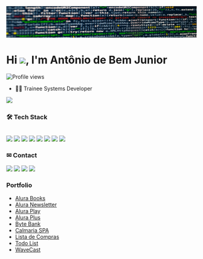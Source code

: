 <img src="https://github.com/antoniobemjunior/antoniobemjunior/blob/main/banner2.png"/>
<h1 align="left">Hi <img src="https://raw.githubusercontent.com/kaueMarques/kaueMarques/master/hi.gif" height="30px">, I'm Antônio de Bem Junior</h1>
<p align="left"> <img src="https://komarev.com/ghpvc/?username=antoniobemjunior&color=red" alt="Profile views" /> </p>

- 👨‍💻 Trainee Systems Developer

<img src="https://github-readme-stats.vercel.app/api?username=antoniobemjunior&count_private=true&show_icons=true&theme=dark" />

<h3 align="left">🛠 Tech Stack</h3>

<br>
<a href="https://github.com/antoniobemjunior"><img src="https://img.shields.io/badge/JavaScript-323330?style=for-the-badge&logo=javascript&logoColor=F7DF1E" /></a>
<a href="https://github.com/antoniobemjunior"><img src="https://img.shields.io/badge/HTML5-E34F26?style=for-the-badge&logo=html5&logoColor=white" /></a>
<a href="https://github.com/antoniobemjunior"><img src="https://img.shields.io/badge/CSS3-1572B6?style=for-the-badge&logo=css3&logoColor=white" /></a>
<a href="https://github.com/antoniobemjunior"><img src="https://img.shields.io/badge/Sass-CC6699?style=for-the-badge&logo=Sass&logoColor=white" /></a>
<a href="https://github.com/antoniobemjunior"><img src="https://img.shields.io/badge/TAILWINDCSS-0b1120?style=for-the-badge&logo=tailwindcss&logoColor=white" /></a>
<a href="https://github.com/antoniobemjunior"><img src="https://img.shields.io/badge/Markdown-000000?style=for-the-badge&logo=markdown&logoColor=white" /></a>
<a href="https://github.com/antoniobemjunior"><img src="https://img.shields.io/badge/GitHub-100000?style=for-the-badge&logo=github&logoColor=white" /></a>
<a href=""><img src="https://img.shields.io/badge/Visual_Studio_Code-0078D4?style=for-the-badge&logo=visual%20studio%20code&logoColor=white" /></a>

<h3 align="left">✉ Contact</h3>

<a href="https://wa.me/5547984296553"><img src="https://img.shields.io/badge/WhatsApp-25D366?style=for-the-badge&logo=WhatsApp&logoColor=white"/></a>
<a href="mailto:antonio.bem.junior@gmail.com"><img src="https://img.shields.io/badge/Gmail-D14836?style=for-the-badge&logo=gmail&logoColor=white"/></a>
<a href="https://www.linkedin.com/in/ant%C3%B4nio-romero-ferreira-de-bem-junior-7b3b2728/"><img src="https://img.shields.io/badge/LinkedIn-0077B5?style=for-the-badge&logo=linkedin&logoColor=white"/></a>
<a href="https://www.youtube.com/@AntoniodeBemJunior"><img src="https://img.shields.io/badge/YouTube-FF0000?style=for-the-badge&logo=youtube&logoColor=white"/></a>

<h3 align="left">Portfolio</h3>

- <a href="https://antoniobemjunior.github.io/alurabooks/">Alura Books</a>
- <a href="https://antoniobemjunior.github.io/alura-newsletter/">Alura Newsletter</a>
- <a href="https://antoniobemjunior.github.io/AluraPlay/">Alura Play</a>
- <a href="https://antoniobemjunior.github.io/alura-plus/">Alura Plus</a>
- <a href="https://antoniobemjunior.github.io/bytebank/">Byte Bank</a>
- <a href="https://antoniobemjunior.github.io/calmaria-spa/">Calmaria SPA</a>
- <a href="https://antoniobemjunior.github.io/lista-de-compras/">Lista de Compras</a>
- <a href="https://antoniobemjunior.github.io/todo-list-JAVASCRIPT/">Todo List</a>
- <a href="https://antoniobemjunior.github.io/WaveCast/">WaveCast</a>
